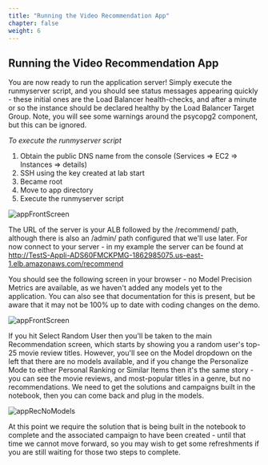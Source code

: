 ```yaml
---
title: "Running the Video Recommendation App"
chapter: false
weight: 6
---
```

## Running the Video Recommendation App 

You are now ready to run the application server! Simply execute the runmyserver script, and you should see status messages appearing quickly - these initial ones are the Load Balancer health-checks, and after a minute or so the instance should be declared healthy by the Load Balancer Target Group. Note, you will see some warnings around the psycopg2 component, but this can be ignored.

_To execute the runmyserver script_

1. Obtain the public DNS name from the console (Services => EC2 => Instances => details)
2. SSH using the key created at lab start
3. Became root
4. Move to app directory
5. Execute the runmyserver script

![appFrontScreen](/images/runMyServer.png)

The URL of the server is your ALB followed by the /recommend/ path, although there is also an /admin/ path configured that we'll use later. For now connect to your server - in my example the server can be found at http://TestS-Appli-ADS60FMCKPMG-1862985075.us-east-1.elb.amazonaws.com/recommend

You should see the following screen in your browser - no Model Precision Metrics are available, as we haven't added any models yet to the application. You can also see that documentation for this is present, but be aware that it may not be 100% up to date with coding changes on the demo.

![appFrontScreen](/images/appFrontScreen.png)

If you hit Select Random User then you'll be taken to the main Recommendation screen, which starts by showing you a random user's top-25 movie review titles. However, you'll see on the Model dropdown on the left that there are no models available, and if you change the Personalize Mode to either Personal Ranking or Similar Items then it's the same story - you can see the movie reviews, and most-popular titles in a genre, but no recommendations. We need to get the solutions and campaigns built in the notebook, then you can come back and plug in the models.

![appRecNoModels](/images/appRecNoModels.png)

At this point we require the solution that is being built in the notebook to complete and the associated campaign to have been created - until that time we cannot move forward, so you may wish to get some refreshments if you are still waiting for those two steps to complete.
